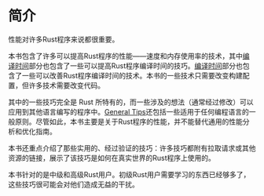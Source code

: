 # 简介

性能对许多Rust程序来说都很重要。

本书包含了许多可以提高Rust程序的性能——速度和内存使用率的技术，其中[编译时间]部分也包含了一些可以提高Rust程序编译时间的技巧。[编译时间]部分也包含了一些可以改善Rust程序编译时间的技术。本书的一些技术只需要改变构建配置，但许多技术需要改变代码。

[编译时间]: compile-times_zh.md

其中的一些技巧完全是 Rust 所特有的，而一些涉及的想法（通常经过修改）可以应用到其他语言编写的程序中。[General Tips]还包括一些适用于任何编程语言的一般原则。尽管如此，本书主要是关于Rust程序的性能，并不能替代通用的性能分析和优化指南。

本书还重点介绍了那些实用的、经过验证的技巧：许多技巧都附有拉取请求或其他资源的链接，展示了该技巧是如何在真实世界的Rust程序上使用的。

本书针对的是中级和高级Rust用户。初级Rust用户需要学习的东西已经够多了，这些技巧很可能会对他们造成无益的干扰。

[General Tips]: general-tips_zh.md
